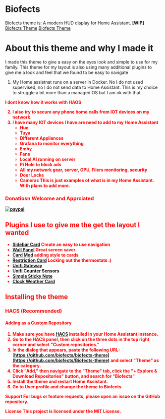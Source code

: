 # Biofects
Biofects theme is: A modern HUD display for Home Assistant.  **[WIP]**
[Biofects Theme](images/biofects-main.jpg)
[Biofects Theme](images/biofects-sample.jpg)

# About this theme and why I made it
I made this theme to give a easy on the eyes look and simple to use for my family. This theme for my layout is also using many additional plugins to give me a look and feel that we found to be easy to navigate

1. My Home assistnat runs on a server in Docker. No I do not used supervised, no I do not send data to Home Assistant. This is my choice to struggle a bit more than a managed OS but I am ok with that. 

<strong style="color:red;">I dont know how it works with HAOS</stong>

2. I also try to secure any **phone home** calls from IOT devices on my network. 
3. I have many IOT devices I have are need to add to my Home Assistant
    - Hue
    - Tuya 
    - Different Appliances
    - Grafana to monitor everything
    - Emby
    - Fans
    - Local AI running on server
    - Pi Hole to block ads
    - All my network gear, server, GPU, Filers monitoring, security
    - Door Locks
    - Cameras
This is just examples of what is in my Home Assistant. With plans to add more.


### Donatiosn Welcome and Apprciated

[![paypal](https://www.paypalobjects.com/en_US/i/btn/btn_donateCC_LG.gif)](https://www.paypal.com/cgi-bin/webscr?cmd=_s-xclick&hosted_button_id=TWRQVYJWC77E6)


## Plugins I use to give me the get the layout I wanted ##
- [Sidebar Card](https://github.com/DBuit/sidebar-card) Create an easy to use navigation
- [Wall Panel](https://github.com/j-a-n/lovelace-wallpanel) Great screen saver
- [Card Mod](https://github.com/thomasloven/lovelace-card-mod) adding style to cards
- [Restriction Card](https://github.com/iantrich/restriction-card) Locking out the thermostats :) 
- [Unifi Gateway](https://github.com/custom-components/sensor.unifigateway)
- [Unifi Counter Sensors](https://github.com/clyra/unifics)
- [Simple Sticky Note](https://github.com/biofects/simple_sticky_note)
- [Clock Weather Card](https://github.com/pkissling/clock-weather-card)

## Installing the theme ##
### HACS (Recommended)

#### Adding as a Custom Repository

1. Make sure you have [HACS](https://hacs.xyz/) installed in your Home Assistant instance.
2. Go to the HACS panel, then click on the three dots in the top right corner and select "Custom repositories."
3. In the dialog that appears, paste the following URL: [https://github.com/biofects/biofects-theme](https://github.com/biofects/Biofects-theme) and select "Theme" as the category.
4. Click "Add," then navigate to the "Theme" tab, click the "+ Explore & Download Repositories" button, and search for "Biofects"
5. Install the theme and restart Home Assistant.
6. Go to User profile and change the theme to Biofects




Support
For bugs or feature requests, please open an issue on the GitHub repository.

License
This project is licensed under the MIT License.



